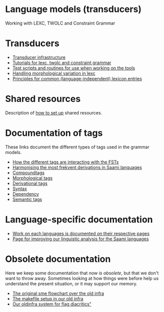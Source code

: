 # Language models (transducers)

Working with LEXC, TWOLC and Constraint Grammar

# Transducers

- [Transducer infrastructure](../../infra/Infrastructure.md)
- [Tutorials for lexc, twolc and constraint grammar](Tutorials.html)
- [Test scripts and routines for use when working on the tools](developingwork.html)
- [Handling morphological variation in lexc](Variation_in_lexc.html)
- [Principles for common (language-independent) lexicon entries](PrinciplesForCommonTagsAndLexiconEntries.html)

# Shared resources

Description of [how to set up](SharedResources.md) shared resources.

# Documentation of tags

These links document the different types of tags used in the grammar models.

- [How the different tags are interacting with the FSTs](DifferentFSTs.html)
- [Harmonising the most frekvent derivations in Saami languages](DerivationOverview.html)
- [Compoundtags](CompoundTags.html)
- [Morphological tags](MorphologicalTags.html)
- [Derivational tags](DerivationOverview.html)
- [Syntax](docu-sme-syntaxtags.html)
- [Dependency](docu-deptags.html)
- [Semantic tags](SemanticTags.html)

# Language-specific documentation

- [Work on each languages is documented on their respective pages](https://giellalt.github.io/LanguageModels.html)
- [Page for improving our linguistic analysis for the Saami languages](../smi/index.html)

# Obsolete documentation

Here we keep some documentation that _now is obsolete_, but that we
don't want to throw away. Sometimes looking at how things were before
help us understand the present situation, or it may support our memory.

- [The original sme flowchart over the old
  infra](../sme/docu-sme-flowchart.html)
- [The makefile setup in our old infra](../sme/docu-sme-makefile.html)
- [Our oldinfra system for flag
  diacritics"](../sme/docu-sme-flag-diacritics.html)
